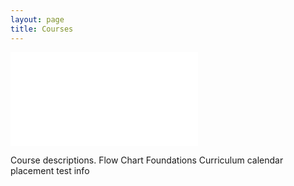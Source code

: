 ```yaml
---
layout: page
title: Courses
---
```


![Flow Chart of Computer Science Courses for 2017-18](TJCompSci.github.io/docs/FlowCS1718.pdf)

Course descriptions.
Flow Chart
Foundations Curriculum
calendar 
placement test info

